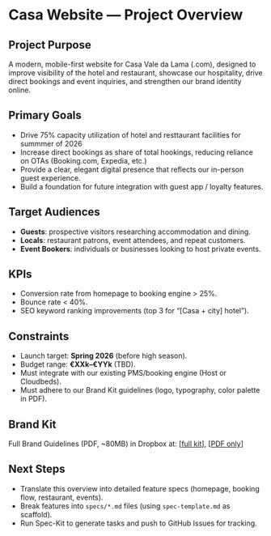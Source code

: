 # Casa Website — Project Overview

## Project Purpose
A modern, mobile-first website for Casa Vale da Lama (.com), designed to improve visibility of the hotel and restaurant, showcase our hospitality, drive direct bookings and event inquiries, and strengthen our brand identity online.

## Primary Goals
- Drive 75% capacity utilization of hotel and resttaurant facilities for summmer of 2026
- Increase direct bookings as share of total hookings, reducing reliance on OTAs (Booking.com, Expedia, etc.)
- Provide a clear, elegant digital presence that reflects our in-person guest experience.
- Build a foundation for future integration with guest app / loyalty features.

## Target Audiences
- **Guests**: prospective visitors researching accommodation and dining.
- **Locals**: restaurant patrons, event attendees, and repeat customers.
- **Event Bookers**: individuals or businesses looking to host private events.

## KPIs
- Conversion rate from homepage to booking engine > 25%.
- Bounce rate < 40%.
- SEO keyword ranking improvements (top 3 for “[Casa + city] hotel”).

## Constraints
- Launch target: **Spring 2026** (before high season).
- Budget range: **€XXk–€YYk** (TBD).
- Must integrate with our existing PMS/booking engine (Host or Cloudbeds).
- Must adhere to our Brand Kit guidelines (logo, typography, color palette in PDF).

## Brand Kit
Full Brand Guidelines (PDF, ~80MB) in Dropbox at: [[full kit](https://www.dropbox.com/home/Casa%20Vale%20da%20Lama%20Branding)], [[PDF only](https://www.dropbox.com/scl/fi/sbimrvcyn5pgnuzzcvvze/MANUAL-VALE-DA-LAMA_08.09.2025.pdf?rlkey=vjrwbqd55q8hvhp2wwu05ied9&st=6xangv9r&dl=0)]


## Next Steps
- Translate this overview into detailed feature specs (homepage, booking flow, restaurant, events).
- Break features into `specs/*.md` files (using `spec-template.md` as scaffold).
- Run Spec-Kit to generate tasks and push to GitHub Issues for tracking.

